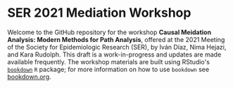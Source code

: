 # SER 2021 Mediation Workshop

Welcome to the GitHub repository for the workshop **Causal Meidation Analysis:
Modern Methods for Path Analysis**, offered at the 2021 Meeting of the Society
for Epidemiologic Research (SER), by Iván Díaz, Nima Hejazi, and Kara Rudolph.
This draft is a work-in-progress and updates are made available frequently. The
workshop materials are built using RStudio's
[`bookdown`](https://www.rstudio.com/resources/webinars/introducing-bookdown/)
`R` package; for more information on how to use `bookdown` see
[bookdown.org](https://bookdown.org/).
